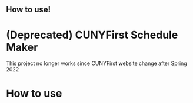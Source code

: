 ## How to use!

# (Deprecated) CUNYFirst Schedule Maker

This project no longer works since CUNYFirst website change after Spring 2022

# How to use